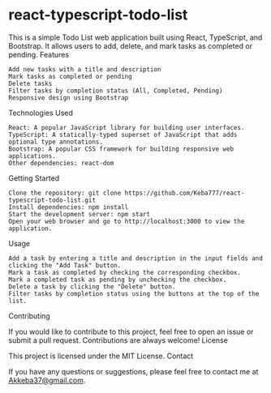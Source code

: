 # react-typescript-todo-list
This is a simple Todo List web application built using React, TypeScript, and Bootstrap. It allows users to add, delete, and mark tasks as completed or pending.
Features

    Add new tasks with a title and description
    Mark tasks as completed or pending
    Delete tasks
    Filter tasks by completion status (All, Completed, Pending)
    Responsive design using Bootstrap

Technologies Used

    React: A popular JavaScript library for building user interfaces.
    TypeScript: A statically-typed superset of JavaScript that adds optional type annotations.
    Bootstrap: A popular CSS framework for building responsive web applications.
    Other dependencies: react-dom

Getting Started

    Clone the repository: git clone https://github.com/Keba777/react-typescript-todo-list.git
    Install dependencies: npm install
    Start the development server: npm start
    Open your web browser and go to http://localhost:3000 to view the application.

Usage

    Add a task by entering a title and description in the input fields and clicking the "Add Task" button.
    Mark a task as completed by checking the corresponding checkbox.
    Mark a completed task as pending by unchecking the checkbox.
    Delete a task by clicking the "Delete" button.
    Filter tasks by completion status using the buttons at the top of the list.

Contributing

If you would like to contribute to this project, feel free to open an issue or submit a pull request. Contributions are always welcome!
License

This project is licensed under the MIT License.
Contact

If you have any questions or suggestions, please feel free to contact me at Akkeba37@gmail.com.

